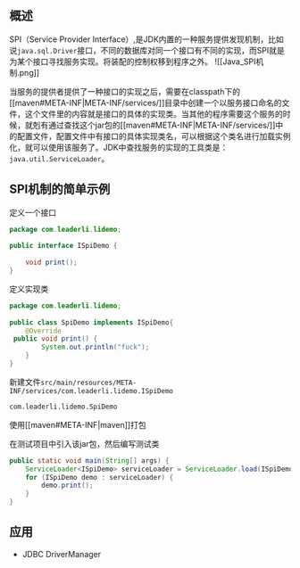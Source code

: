 ## 概述

SPI（Service Provider Interface）,是JDK内置的一种服务提供发现机制，比如说`java.sql.Driver`接口，不同的数据库对同一个接口有不同的实现，而SPI就是为某个接口寻找服务实现。将装配的控制权移到程序之外。
![[Java_SPI机制.png]]

当服务的提供者提供了一种接口的实现之后，需要在classpath下的[[maven#META-INF|META-INF/services/]]目录中创建一个以服务接口命名的文件，这个文件里的内容就是接口的具体的实现类。当其他的程序需要这个服务的时候，就剋有通过查找这个jar包的[[maven#META-INF|META-INF/services/]]中的配置文件，配置文件中有接口的具体实现类名，可以根据这个类名进行加载实例化，就可以使用该服务了。JDK中查找服务的实现的工具类是：`java.util.ServiceLoader`。


 ## SPI机制的简单示例
 
定义一个接口
```java
package com.leaderli.lidemo;  
  
public interface ISpiDemo {  
  
    void print();  
}
```
定义实现类
```java
package com.leaderli.lidemo;  
  
public class SpiDemo implements ISpiDemo{  
    @Override  
 public void print() {  
        System.out.println("fuck");  
    }  
}
```

新建文件`src/main/resources/META-INF/services/com.leaderli.lidemo.ISpiDemo`
```txt
com.leaderli.lidemo.SpiDemo
```
使用[[maven#META-INF|maven]]打包

在测试项目中引入该jar包，然后编写测试类

```java
public static void main(String[] args) {  
    ServiceLoader<ISpiDemo> serviceLoader = ServiceLoader.load(ISpiDemo.class);  
    for (ISpiDemo demo : serviceLoader) {  
        demo.print();  
    }  
}
```

## 应用
- JDBC DriverManager
